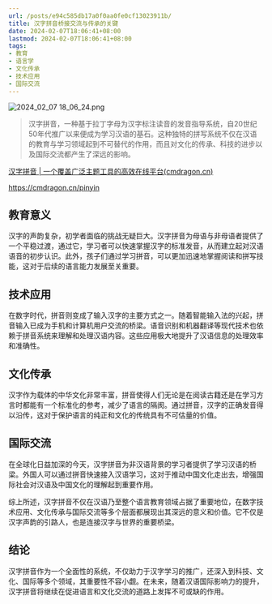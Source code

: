 ```yaml
---
url: /posts/e94c585db17a0f0aa0fe0cf13023911b/
title: 汉字拼音桥接交流与传承的关键
date: 2024-02-07T18:06:41+08:00
lastmod: 2024-02-07T18:06:41+08:00
tags:
- 教育
- 语言学
- 文化传承
- 技术应用
- 国际交流
---
```


<img src="https://static.cmdragon.cn/blog/images/2024_02_07 18_06_24.png@blog" title="2024_02_07 18_06_24.png" alt="2024_02_07 18_06_24.png"/>

>汉字拼音，一种基于拉丁字母为汉字标注读音的发音指导系统，自20世纪50年代推广以来便成为学习汉语的基石。这种独特的拼写系统不仅在汉语的教育与学习领域起到不可替代的作用，而且对文化的传承、科技的进步以及国际交流都产生了深远的影响。

[汉字拼音 | 一个覆盖广泛主题工具的高效在线平台(cmdragon.cn)](https://cmdragon.cn/pinyin)

https://cmdragon.cn/pinyin

## **教育意义**

汉字的声韵复杂，初学者面临的挑战无疑巨大。汉字拼音为母语与非母语者提供了一个平稳过渡，通过它，学习者可以快速掌握汉字的标准发音，从而建立起对汉语语音的初步认识。此外，孩子们通过学习拼音，可以更加迅速地掌握阅读和拼写技能，这对于后续的语言能力发展至关重要。

## **技术应用**

在数字时代，拼音则变成了输入汉字的主要方式之一。随着智能输入法的兴起，拼音输入已成为手机和计算机用户交流的桥梁。语音识别和机器翻译等现代技术也依赖于拼音系统来理解和处理汉语内容。这些应用极大地提升了汉语信息的处理效率和准确性。

## **文化传承**

汉字作为载体的中华文化非常丰富，拼音使得人们无论是在阅读古籍还是在学习方言时都能有一个标准化的参考，减少了语言的隔阂。通过拼音，汉字的正确发音得以沿传，这对于保护语言的纯正和文化的传统具有不可估量的价值。

## **国际交流**

在全球化日益加深的今天，汉字拼音为非汉语背景的学习者提供了学习汉语的桥梁。外国人可以通过拼音快速接入汉语学习，这对于推动中国文化走出去，增强国际社会对汉语及中国文化的理解起到重要作用。

综上所述，汉字拼音不仅在汉语乃至整个语言教育领域占据了重要地位，在数字技术应用、文化传承与国际交流等多个层面都展现出其深远的意义和价值。它不仅是汉字声韵的引路人，也是连接汉字与世界的重要桥梁。

## 结论

汉字拼音作为一个全面性的系统，不仅助力于汉字学习的推广，还深入到科技、文化、国际等多个领域，其重要性不容小觑。在未来，随着汉语国际影响力的提升，汉字拼音将继续在促进语言和文化交流的道路上发挥不可或缺的作用。